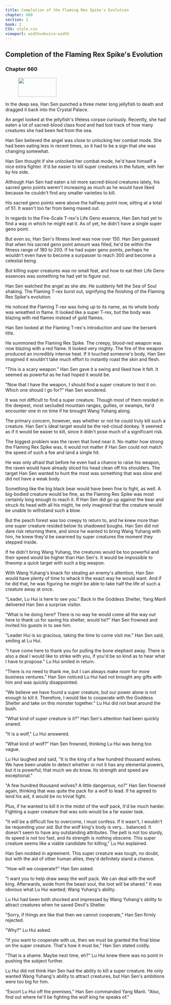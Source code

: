 ```yaml
---
title: Completion of the Flaming Rex Spike's Evolution
chapter: 660
section: 2
book: 2
CSS: style.css
viewport: width=device-width
---
```


## Completion of the Flaming Rex Spike's Evolution

### Chapter 660

<figure>
	<img src="../Images/gem.gif" alt="" id="gem" width="120" height="60" />
</figure>

In the deep sea, Han Sen punched a three meter long jellyfish to death and dragged it back into the Crystal Palace.

An angel looked at the jellyfish's lifeless corpse curiously. Recently, she had eaten a lot of sacred-blood class food and had lost track of how many creatures she had been fed from the sea.

Han Sen believed the angel was close to unlocking her combat mode. She had been eating less in recent times, so it had to be a sign that she was changing somewhat.

Han Sen thought if she unlocked her combat mode, he'd have himself a nice extra fighter. It'd be easier to kill super creatures in the future, with her by his side.

Although Han Sen had eaten a lot more sacred-blood creatures lately, his sacred geno points weren't increasing as much as he would have liked because he couldn't find any smaller varieties to kill.

His sacred geno points were above the halfway point now, sitting at a total of 51. It wasn't too far from being maxed out.

In regards to the Fire-Scale T-rex's Life Geno essence, Han Sen had yet to find a way in which he might eat it. As of yet, he didn't have a single super geno point.

But even so, Han Sen's fitness level was now over 150. Han Sen guessed that when his sacred geno point amount was filled, he'd be within the fitness range of 180 to 200. If he had super geno points, perhaps he wouldn't even have to become a surpasser to reach 300 and become a celestial being.

But killing super creatures was no small feat, and how to eat their Life Geno essences was something he had yet to figure out.

Han Sen watched the angel as she ate. He suddenly felt the Sea of Soul shaking. The Flaming T-rex burst out, signifying the finishing of the Flaming Rex Spike's evolution.

He noticed the Flaming T-rex was living up to its name, as its whole body was wreathed in flame. It looked like a super T-rex, but the body was blazing with red flames instead of gold flames.

Han Sen looked at the Flaming T-rex's introduction and saw the berserk title.

He summoned the Flaming Rex Spike. The creepy, blood-red weapon was now blazing with a red flame. It looked very mighty. The fire of the weapon produced an incredibly intense heat. If it touched someone's body, Han Sen imagined it wouldn't take much effort to instantly roast the skin and flesh.

"This is a scary weapon." Han Sen gave it a swing and liked how it felt. It seemed as powerful as he had hoped it would be.

"Now that I have the weapon, I should find a super creature to test it on. Which one should I go for?" Han Sen wondered.

It was not difficult to find a super creature. Though most of them resided in the deepest, most secluded mountain ranges, gullies, or swamps, he'd encounter one in no time if he brought Wang Yuhang along.

The primary concern, however, was whether or not he could truly kill such a creature. Han Sen's ideal target would be the red-cloud donkey. It seemed as if it would be easier to kill, since it didn't pose much of a significant risk.

The biggest problem was the raven that lived near it. No matter how strong the Flaming Rex Spike was, it would not matter if Han Sen could not match the speed of such a foe and land a single hit.

He was only afraid that before he even had a chance to raise his weapon, the raven would have already sliced his head clean off his shoulders. The target Han Sen wanted to hunt the most was something that was slow and did not have a weak body.

Something like the big black bear would have been fine to fight, as well. A big-bodied creature would be fine, as the Flaming Rex Spike was most certainly long enough to reach it. If Han Sen did go up against the bear and struck its head with all his might, he only imagined that the creature would be unable to withstand such a blow.

But the peach forest was too creepy to return to, and he knew more than one super creature resided below its shadowed boughs. Han Sen did not dare risk returning there, and since he wanted to bring Wang Yuhang with him, he knew they'd be swarmed by super creatures the moment they stepped inside.

If he didn't bring Wang Yuhang, the creatures would be too powerful and their speed would be higher than Han Sen's. It would be impossible to thwomp a quick target with such a big weapon.

With Wang Yuhang's knack for stealing an enemy's attention, Han Sen would have plenty of time to whack it the exact way he would want. And if he did that, he was figuring he might be able to take half the life of such a creature away at once.

"Leader, Lu Hui is here to see you." Back in the Goddess Shelter, Yang Manli delivered Han Sen a surprise visitor.

"What is he doing here? There is no way he would come all the way out here to thank us for saving his shelter, would he?" Han Sen frowned and invited his guests in to see him.

"Leader Hui is so gracious, taking the time to come visit me." Han Sen said, smiling at Lu Hui.

"I have come here to thank you for pulling the bone elephant away. There is also a deal I would like to strike with you, if you'd be so kind as to hear what I have to propose." Lu Hui smiled in return.

"There is no need to thank me, but I can always make room for more business ventures." Han Sen noticed Lu Hui had not brought any gifts with him and was quickly disappointed.

"We believe we have found a super creature, but our power alone is not enough to kill it. Therefore, I would like to cooperate with the Goddess Shelter and take on this monster together." Lu Hui did not beat around the bush.

"What kind of super creature is it?" Han Sen's attention had been quickly snared.

"It is a wolf," Lu Hui answered.

"What kind of wolf?" Han Sen frowned, thinking Lu Hui was being too vague.

Lu Hui laughed and said, "It is the king of a few hundred thousand wolves. We have been unable to detect whether or not it has any elemental powers, but it is powerful; that much we do know. Its strength and speed are exceptional."

"A few hundred thousand wolves? A little dangerous, no?" Han Sen frowned again, thinking that was quite the pack for a wolf to lead. If he agreed to lend his aid, it would be no trivial fight.

Plus, if he wanted to kill it in the midst of the wolf pack, it'd be much harder. Fighting a super creature that was solo would be a far easier task.

"It will be a difficult foe to overcome, I must confess. If it wasn't, I wouldn't be requesting your aid. But the wolf king's body is very... balanced. It doesn't seem to have any outstanding attributes. The pelt is not too sturdy, its speed is not too fast, and its strength is nothing obscene. This super creature seems like a viable candidate for killing," Lu Hui explained.

Han Sen nodded in agreement. This super creature was tough, no doubt, but with the aid of other human allies, they'd definitely stand a chance.

"How will we cooperate?" Han Sen asked.

"I want you to help draw away the wolf pack. We can deal with the wolf king. Afterwards, aside from the beast soul, the loot will be shared." It was obvious what Lu Hui wanted; Wang Yuhang's ability.

Lu Hui had been both shocked and impressed by Wang Yuhang's ability to attract creatures when he saved Devil's Shelter.

"Sorry, if things are like that then we cannot cooperate," Han Sen firmly rejected.

"Why?" Lu Hui asked.

"If you want to cooperate with us, then we must be granted the final blow on the super creature. That's how it must be," Han Sen stated coldly.

"That is a shame. Maybe next time, eh?" Lu Hui knew there was no point in pushing the subject further.

Lu Hui did not think Han Sen had the ability to kill a super creature. He only wanted Wang Yuhang's ability to attract creatures, but Han Sen's ambitions were too big for him.

"Escort Lu Hui off the premises," Han Sen commanded Yang Manli. "Also, find out where he'll be fighting the wolf king he speaks of."